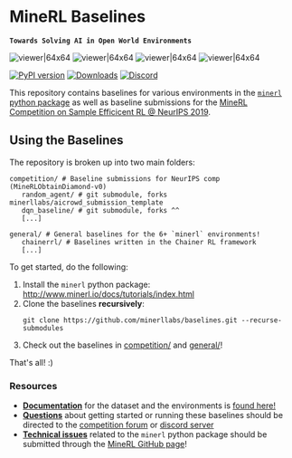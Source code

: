 # MineRL Baselines

**`Towards Solving AI in Open World Environments`**

![viewer|64x64](http://www.minerl.io/docs/_images/survival1.mp4.gif)
![viewer|64x64](http://www.minerl.io/docs/_images/survival2.mp4.gif)
![viewer|64x64](http://www.minerl.io/docs/_images/survival3.mp4.gif)
![viewer|64x64](http://www.minerl.io/docs/_images/survival4.mp4.gif)


[![PyPI version](https://badge.fury.io/py/minerl.svg)](https://badge.fury.io/py/minerl)
[![Downloads](https://pepy.tech/badge/minerl)](https://pepy.tech/project/minerl)
[![Discord](https://img.shields.io/discord/565639094860775436.svg?label=&logo=discord&logoColor=ffffff&color=7389D8&labelColor=6A7EC2)](https://discord.gg/BT9uegr)


This repository contains baselines for various environments in the [`minerl` python package](https://github.com/minerllabs/minerl) as well as baseline submissions for the [MineRL Competition on Sample Efficicent RL @ NeurIPS 2019](https://www.aicrowd.com/organizers/minerl/challenges/neurips-2019-minerl-competition/). 


## Using the Baselines
The repository is broken up into two main folders:
```
competition/ # Baseline submissions for NeurIPS comp (MineRLObtainDiamond-v0)
   random_agent/ # git submodule, forks minerllabs/aicrowd_submission_template
   dqn_baseline/ # git submodule, forks ^^
   [...]

general/ # General baselines for the 6+ `minerl` environments!
   chainerrl/ # Baselines written in the Chainer RL framework
   [...]

```

To get started, do the following:
1.  Install the `minerl` python package: http://www.minerl.io/docs/tutorials/index.html
2. Clone the baselines **recursively**:
    ```
    git clone https://github.com/minerllabs/baselines.git --recurse-submodules 
    ```
3. Check out the baselines in [competition/](competition/) and [general/](general/)!

That's all! :) 

### Resources

* [**Documentation**](http://minerl.io/docs/) for the dataset and the environments is [found here!](http://minerl.io/docs/)
* [**Questions**](https://discourse.aicrowd.com/c/neurips-2019-minerl-competition) about getting started or running these baselines should be directed to the [competition forum](https://discourse.aicrowd.com/c/neurips-2019-minerl-competition) or [discord server](https://discord.gg/BT9uegr)
* [**Technical issues**](https://github.com/minerllabs/minerl/issues) related to the `minerl` python package should be submitted through the [MineRL GitHub page](https://github.com/minerllabs/minerl/issues)! 